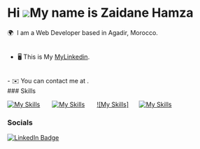 Hi ![](https://user-images.githubusercontent.com/18350557/176309783-0785949b-9127-417c-8b55-ab5a4333674e.gif)My name is Zaidane Hamza
========================================================================================================================================

🌍  I am a Web Developer based in Agadir, Morocco.
<br/>
<br>
- 🖥️  This is My [MyLinkedin]((https://www.linkedin.com/in/hamza-zaidane/)).
<br>
- ✉️  You can contact me at .
<br>
### Skills

[![My Skills](https://skillicons.dev/icons?i=html,css)](https://skillicons.dev) &nbsp;&nbsp;&nbsp;&nbsp;&nbsp; [![My Skills](https://skillicons.dev/icons?i=js,react)](https://skillicons.dev) &nbsp;&nbsp;&nbsp;&nbsp;&nbsp; [![My Skills]](https://skillicons.dev) &nbsp;&nbsp;&nbsp;&nbsp;&nbsp;[![My Skills](https://skillicons.dev/icons?i=figma,ai)](https://skillicons.dev)
<br/>

### Socials

<div id="badges">
  <a href="[https://www.linkedin.com/in/oushi33r/](https://www.linkedin.com/in/hamza-zaidane/)">
    <img src="https://img.shields.io/badge/LinkedIn-blue?style=for-the-badge&logo=linkedin&logoColor=white" alt="LinkedIn Badge"/>
  </a>
</div>
